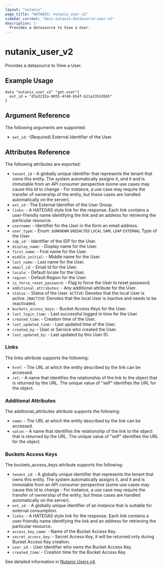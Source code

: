 ```yaml
---
layout: "nutanix"
page_title: "NUTANIX: nutanix_user_v2"
sidebar_current: "docs-nutanix-datasource-user-v2"
description: |-
  Provides a datasource to View a User.
---
```


# nutanix_user_v2

Provides a datasource to View a User.

## Example Usage

``` hcl
data "nutanix_user_v2" "get-user"{
  ext_id = "d3a3232a-9055-4740-b54f-b21a33524565"
}
```

##  Argument Reference

The following arguments are supported:

* `ext_id`: -(Required) External Identifier of the User.


## Attributes Reference
The following attributes are exported:

* `tenant_id` - A globally unique identifier that represents the tenant that owns this entity. The system automatically assigns it, and it and is immutable from an API consumer perspective (some use cases may cause this Id to change - For instance, a use case may require the transfer of ownership of the entity, but these cases are handled automatically on the server).
* `ext_id` - The External Identifier of the User Group.
* `links`: - A HATEOAS style link for the response. Each link contains a user-friendly name identifying the link and an address for retrieving the particular resource.
* `username`: - Identifier for the User in the form an email address.
* `user_type`: - Enum: `$UNKNOWN` `$REDACTED` `LOCAL` `SAML` `LDAP` `EXTERNAL`
Type of the User.
* `idp_id`: - Identifier of the IDP for the User.
* `display_name`: - Display name for the User.
* `first_name`: - First name for the User.
* `middle_initial`: - Middle name for the User.
* `last_name`: - Last name for the User.
* `email_id`: - Email Id for the User.
* `locale`: - Default locale for the User.
* `region`: - Default Region for the User.
* `is_force_reset_password`: - Flag to force the User to reset password.
* `additional_attributes`: -  Any additional attribute for the User.
* `status`: - Status of the User. `ACTIVE`: Denotes that the local User is active. `INACTIVE`: Denotes that the local User is inactive and needs to be reactivated.
* `buckets_access_keys`: - Bucket Access Keys for the User.
* `last_login_time`: - Last successful logged in time for the User.
* `created_time`: - Creation time of the User.
* `last_updated_time`: - Last updated time of the User.
* `created_by`: - User or Service who created the User.
* `last_updated_by`: - Last updated by this User ID.


### Links

The links attribute supports the following:

* `href`: - The URL at which the entity described by the link can be accessed.
* `rel`: - A name that identifies the relationship of the link to the object that is returned by the URL. The unique value of "self" identifies the URL for the object.


### Additional Attributes

The additional_attributes attribute supports the following:

* `name`: - The URL at which the entity described by the link can be accessed.
* `value`: - A name that identifies the relationship of the link to the object that is returned by the URL. The unique value of "self" identifies the URL for the object.

### Buckets Access Keys

The buckets_access_keys attribute supports the following:

* `tenant_id`: - A globally unique identifier that represents the tenant that owns this entity. The system automatically assigns it, and it and is immutable from an API consumer perspective (some use cases may cause this Id to change - For instance, a use case may require the transfer of ownership of the entity, but these cases are handled automatically on the server).
* `ext_id`: - A globally unique identifier of an instance that is suitable for external consumption.
* `links`: - A HATEOAS style link for the response. Each link contains a user-friendly name identifying the link and an address for retrieving the particular resource.
* `access_key_name`: - Name of the Bucket Access Key.
* `secret_access_key`: - Secret Access Key, it will be returned only during Bucket Access Key creation.
* `user_id`: - User Identifier who owns the Bucket Access Key.
* `created_time`: - Creation time for the Bucket Access Key.


See detailed information in [Nutanix Users v4](https://developers.nutanix.com/api-reference?namespace=iam&version=v4.0#tag/Users/operation/getUserById).
